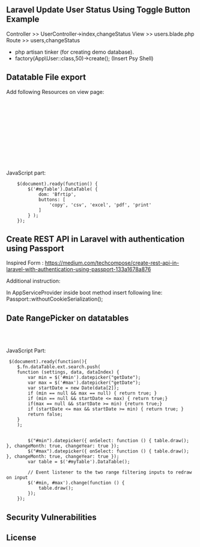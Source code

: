 ## Laravel Update User Status Using Toggle Button Example

Controller >> UserController->index,changeStatus
View >> users.blade.php
Route >> users,changeStatus

- php artisan tinker (for creating demo database).
- factory(App\User::class,50)->create(); (Insert Psy Shell)

## Datatable File export

Add following Resources on view page:
 <link rel="stylesheet" type="text/css" href="https://cdn.datatables.net/1.10.19/css/jquery.dataTables.min.css"><br />
 <link rel="stylesheet" type="text/css" href="https://cdn.datatables.net/buttons/1.5.6/css/buttons.dataTables.min.css"><br />
 <script src="https://cdn.datatables.net/1.10.19/js/jquery.dataTables.min.js"></script><br />
 <script src="https://cdn.datatables.net/buttons/1.5.6/js/dataTables.buttons.min.js"></script><br />
 <script src="https://cdn.datatables.net/buttons/1.5.6/js/buttons.flash.min.js"></script><br />
 <script src="https://cdnjs.cloudflare.com/ajax/libs/jszip/3.1.3/jszip.min.js"></script><br />
 <script src="https://cdnjs.cloudflare.com/ajax/libs/pdfmake/0.1.53/pdfmake.min.js"></script><br />
 <script src="https://cdnjs.cloudflare.com/ajax/libs/pdfmake/0.1.53/vfs_fonts.js"></script><br />
 <script src="https://cdn.datatables.net/buttons/1.5.6/js/buttons.html5.min.js"></script><br />
 <script src="https://cdn.datatables.net/buttons/1.5.6/js/buttons.print.min.js"></script><br />

JavaScript part:
```
	$(document).ready(function() {
	    $('#myTable').DataTable( {
	        dom: 'Bfrtip',
	        buttons: [
	            'copy', 'csv', 'excel', 'pdf', 'print'
	        ]
	    } );
	});

```
## Create REST API in Laravel with authentication using Passport

Inspired Form : https://medium.com/techcompose/create-rest-api-in-laravel-with-authentication-using-passport-133a1678a876

Additional instruction:

In AppServiceProvider inside boot method insert following line:
Passport::withoutCookieSerialization();

## Date RangePicker on datatables

<link rel="stylesheet" href="//code.jquery.com/ui/1.12.1/themes/base/jquery-ui.css"> <br />
<script src="https://code.jquery.com/ui/1.12.1/jquery-ui.js"></script><br />

JavaScript Part:
```
 $(document).ready(function(){
    $.fn.dataTable.ext.search.push(
    function (settings, data, dataIndex) {
        var min = $('#min').datepicker("getDate");
        var max = $('#max').datepicker("getDate");
        var startDate = new Date(data[2]);
        if (min == null && max == null) { return true; }
        if (min == null && startDate <= max) { return true;}
        if(max == null && startDate >= min) {return true;}
        if (startDate <= max && startDate >= min) { return true; }
        return false;
    }
    );

   
        $("#min").datepicker({ onSelect: function () { table.draw(); }, changeMonth: true, changeYear: true });
        $("#max").datepicker({ onSelect: function () { table.draw(); }, changeMonth: true, changeYear: true });
        var table = $('#myTable').DataTable();

        // Event listener to the two range filtering inputs to redraw on input
        $('#min, #max').change(function () {
            table.draw();
        });
    });
```
## Security Vulnerabilities



## License



